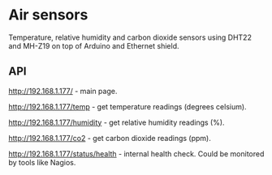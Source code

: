 # Air sensors

Temperature, relative humidity and carbon dioxide sensors using DHT22 and MH-Z19 on top of Arduino and Ethernet shield.

## API

http://192.168.1.177/ - main page.

http://192.168.1.177/temp - get temperature readings (degrees celsium).

http://192.168.1.177/humidity - get relative humidity readings (%).

http://192.168.1.177/co2 - get carbon dioxide readings (ppm).

http://192.168.1.177/status/health - internal health check. Could be monitored by tools like Nagios.

